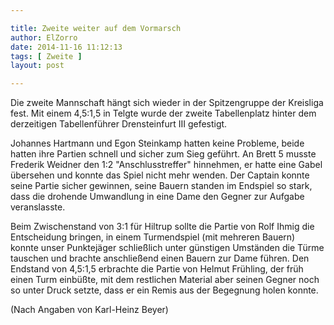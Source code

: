 ```yaml
---

title: Zweite weiter auf dem Vormarsch
author: ElZorro
date: 2014-11-16 11:12:13
tags: [ Zweite ]
layout: post

---
```


Die zweite Mannschaft hängt sich wieder in der Spitzengruppe der Kreisliga fest. Mit einem 4,5:1,5 in Telgte wurde der zweite Tabellenplatz hinter dem derzeitigen Tabellenführer Drensteinfurt III gefestigt.

<!-- continue -->
Johannes Hartmann und Egon Steinkamp hatten keine Probleme, beide hatten ihre Partien schnell und sicher zum Sieg geführt. An Brett 5 musste Frederik Weidner den 1:2 "Anschlusstreffer" hinnehmen, er hatte eine Gabel übersehen und konnte das Spiel nicht mehr wenden. Der Captain konnte seine Partie sicher gewinnen, seine Bauern standen im Endspiel so stark, dass die drohende Umwandlung in eine Dame den Gegner zur Aufgabe veranslasste.

Beim Zwischenstand von 3:1 für Hiltrup sollte die Partie von Rolf Ihmig die Entscheidung bringen, in einem Turmendspiel (mit mehreren Bauern) konnte unser Punktejäger schließlich unter günstigen Umständen die Türme tauschen und brachte anschließend einen Bauern zur Dame führen. Den Endstand von 4,5:1,5 erbrachte die Partie von Helmut Frühling, der früh einen Turm einbüßte, mit dem restlichen Material aber seinen Gegner noch so unter Druck setzte, dass er ein Remis aus der Begegnung holen konnte.

(Nach Angaben von Karl-Heinz Beyer)


